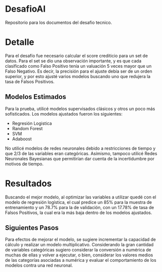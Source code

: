 # DesafioAI
Repositorio para los documentos del desafio tecnico.

# Detalle
Para el desafío fue necesario calcular el score crediticio para un set de datos. Para el set se dio una observación importante, y es que cada clasificado como Falso Positivo tenía un valuación 5 veces mayor que un Falso Negativo. Es decir, la precisión para el ajuste debía ser de un orden superior, y por esto ajusté varios modelos buscando uno que redujera la tasa de Falsos Positivos.

## Modelos Estimados
Para la prueba, utilicé modelos supervisados clásicos y otros un poco más sofisticados. Los modelos ajustados fueron los siguientes:

* Regresión Logistica
* Random Forest
* SVM
* Adaboost

No utilicé modelos de redes neuronales debido a restricciones de tiempo y que 2/3 de las variables eran categóricas. Asímismo, tampoco utilicé Redes Neuronales Bayesianas que permitirían dar cuenta de la incertidumbre por motivos de tiempo.

# Resultados
Buscando el mejor modelo, al optimizar las variables a utilizar quedé con el modelo de regresión logística, el cual predice un 85% para la muestra de entrenamiento y un 78.7% para la de validación, con un 17.78% de tasa de Falsos Positivos, la cual era la más baja dentro de los modelos ajustados.

## Siguientes Pasos
Para efectos de mejorar el modelo, se sugiere incrementar la capacidad de cálculo y realizar un modelo multiplicativo. Considerando la gran cantidad de variables categóricas sugiero considerar la conversión a numérica de muchas de ellas y volver a ejecutar, o bien, considerar los valores medios de las categorías asociadas a numérica y evaluar el comportamiento de los modelos contra una red neuronal. 
